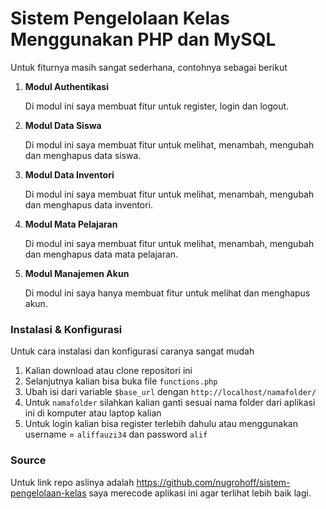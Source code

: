 # Sistem Pengelolaan Kelas Menggunakan PHP dan MySQL
Untuk fiturnya masih sangat sederhana, contohnya sebagai berikut
1. **Modul Authentikasi**
   
   Di modul ini saya membuat fitur untuk register, login dan logout.
   
2. **Modul Data Siswa**
   
   Di modul ini saya membuat fitur untuk melihat, menambah, mengubah dan menghapus data siswa.
   
3. **Modul Data Inventori**

   Di modul ini saya membuat fitur untuk melihat, menambah, mengubah dan menghapus data inventori.
   
4. **Modul Mata Pelajaran**

   Di modul ini saya membuat fitur untuk melihat, menambah, mengubah dan menghapus data mata pelajaran.

5. **Modul Manajemen Akun**

   Di modul ini saya hanya membuat fitur untuk melihat dan menghapus akun.

### Instalasi & Konfigurasi

Untuk cara instalasi dan konfigurasi caranya sangat mudah

1. Kalian download atau clone repositori ini
2. Selanjutnya kalian bisa buka file `functions.php` 
3. Ubah isi dari variable `$base_url` dengan `http://localhost/namafolder/`
4. Untuk `namafolder` silahkan kalian ganti sesuai nama folder dari aplikasi ini di komputer atau laptop kalian
5. Untuk login kalian bisa register terlebih dahulu atau menggunakan username = `aliffauzi34` dan password `alif`

### Source
Untuk link repo aslinya adalah https://github.com/nugrohoff/sistem-pengelolaan-kelas saya merecode aplikasi ini agar terlihat lebih baik lagi.
